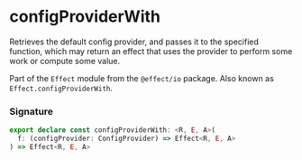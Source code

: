 # configProviderWith

Retrieves the default config provider, and passes it to the specified
function, which may return an effect that uses the provider to perform some
work or compute some value.

Part of the `Effect` module from the `@effect/io` package. Also known as `Effect.configProviderWith`.

### Signature

```typescript
export declare const configProviderWith: <R, E, A>(
  f: (configProvider: ConfigProvider) => Effect<R, E, A>
) => Effect<R, E, A>
```
